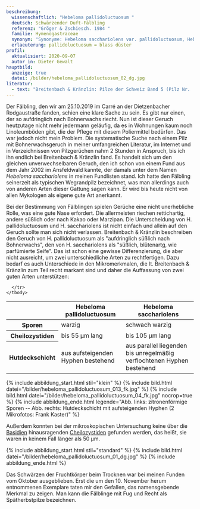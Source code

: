 ```yaml
---
beschreibung:
  wissenschaftlich: "Hebeloma pallidoluctuosum "
  deutsch: Schwärzender Duft-Fälbling
  referenz: "Gröger & Zschiesch. 1984 "
  familie: Hymenogastraceae
  synonym: "Synonyme: Hebeloma sacchariolens var. pallidoluctuosum, Hebeloma latifolium"
  erlaeuterung: pallidoluctuosum = blass düster
profil:
  aktualisiert: 2020-09-07
  autor_in: Dieter Gewalt
hauptbild:
  anzeige: true
  datei: /bilder/hebeloma_pallidoluctuosum_02_dg.jpg
literatur:
  - text: "Breitenbach & Kränzlin: Pilze der Schweiz Band 5 (Pilz Nr.  114)"
---
```

Der Fälbling, den wir am 25.10.2019 im Carré an der Dietzenbacher Rodgaustraße fanden, schien eine klare Sache zu sein. Es gibt nur einen, der so aufdringlich nach Bohnerwachs riecht. Nun ist dieser Geruch heutzutage nicht mehr jedermann geläufig, da es in Wohnungen kaum noch Linoleumböden gibt, die der Pflege mit diesem Poliermittel bedürfen. Das war jedoch nicht mein Problem. Die systematische Suche nach einem Pilz mit Bohnerwachsgeruch in meiner umfangreichen Literatur, im Internet und in Verzeichnissen von Pilzgerüchen nahm 2 Stunden in Anspruch, bis ich ihn endlich bei Breitenbach & Kränzlin fand. Es handelt sich um den gleichen unverwechselbaren Geruch, den ich schon von einem Fund aus dem Jahr 2002 im Ansfeldwald kannte, der damals unter dem Namen *Hebeloma sacchariolens* in meinen Fundlisten stand. Ich hatte den Fälbling seinerzeit als typischen Wegrandpilz bezeichnet, was man allerdings auch von anderen Arten dieser Gattung sagen kann. Er wird bis heute nicht von allen Mykologen als eigene gute Art anerkannt. 

Bei der Bestimmung von Fälblingen spielen Gerüche eine nicht unerhebliche Rolle, was eine gute Nase erfordert. Die allermeisten riechen rettichartig, andere süßlich oder nach Kakao oder Marzipan. Die Unterscheidung von H. pallidoluctuosum und H. sacchariolens ist nicht einfach und allein auf den Geruch sollte man sich nicht verlassen. Breitenbach & Kränzlin beschreiben den Geruch von H. pallidoluctuosum als "aufdringlich süßlich nach Bohnerwachs", den von H. sacchariolens als "süßlich, blütenartg, wie parfümierte Seife". Das ist schon eine gewisse Differenzierung, die aber nicht ausreicht, um zwei unterschiedliche Arten zu rechtfertigen. Dazu bedarf es auch Unterschiede in den Mikromerkmalen, die lt. Breitenbach & Kränzlin zum Teil recht markant sind und daher die Auffassung von zwei guten Arten unterstützen:

  <table class="table">
    <thead>
      <tr>
        <th> </th> 
        <th>Hebeloma pallidoluctuosum<br /><i></i></th>
        <th>Hebeloma sacchariolens<br /><i></i></th>
      </tr>
    </thead>
    <tbody>
      <tr>
        <th>Sporen </th>
        <td>warzig</td>
        <td>schwach warzig</td>
      </tr>
      <tr>
        <th>Cheilozystiden</th>
        <td>bis 55 µm lang</td>
        <td>bis 105 µm lang</td>
      </tr> 
      <tr>
        <th>Hutdeckschicht</th>
        <td>aus aufsteigenden Hyphen bestehend</td>
        <td>aus parallel liegenden bis unregelmäßig verflochtenen Hyphen bestehend</td>
      </tr>
      <tr>
        
      </tr>
    </tbody>
  </table>

{% include abbildung_start.html stil="klein" %}
{% include bild.html datei="/bilder/hebeloma_pallidoluctuosum_013_fk.jpg" %}
{% include bild.html datei="/bilder/hebeloma_pallidoluctuosum_04_fk.jpg" nocrop=true %}
{% include abbildung_ende.html legende="Abb. links: zitronenförmige Sporen -- Abb. rechts: Hutdeckschicht mit aufsteigenden Hyphen (2 Mikrofotos: Frank Kaster)" %}

Außerdem konnten bei der mikroskopischen Untersuchung keine über die [Basidien](Basidien "Glossar") hinausragenden [Cheilozystiden](Cheilozystiden "Glossar") gefunden werden, das heißt, sie waren in keinem Fall länger als 50 µm. 

{% include abbildung_start.html stil="standard" %}
{% include bild.html datei="/bilder/hebeloma_pallidoluctuosum_01_dg.jpg" %}
{% include abbildung_ende.html %}

Das Schwärzen der Fruchtkörper beim Trocknen war bei meinen Funden vom Oktober ausgeblieben. Erst die um den 10. November herum entnommenen Exemplare taten mir den Gefallen, das namensgebende Merkmal zu zeigen. Man kann die Fälblinge mit Fug und Recht als Spätherbstpilze bezeichnen.